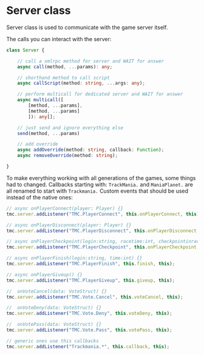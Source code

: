 # Server class

Server class is used to communicate with the game server itself.

The calls you can interact with the server:

```ts
class Server {

    // call a xmlrpc method for server and WAIT for answer
    async call(method, ...params): any;

    // shorthand method to call script
    async callScript(method: string, ...args: any);

    // perform multicall for dedicated server and WAIT for answer
    async multicall([
        [method, ...params],
        [method, ...params]
        ]): any[];

    // just send and ignore everything else
    send(method, ...params)

    // add override
    async addOverride(method: string, callback: Function);
    async removeOverride(method: string);

}
```

To make everything working with all generations of the games, some things had to changed.
Callbacks starting with: `TrackMania.` and  `ManiaPlanet.` are all renamed to start with `Trackmania.` Custom events that should be used instead of the native ones:

```ts
// async onPlayerConnect(player: Player) {}
tmc.server.addListener("TMC.PlayerConnect", this.onPlayerConnect, this)

// async onPlayerDisconnect(player: Player) {}
tmc.server.addListener("TMC.PlayerDisconnect", this.onPlayerDisconnect, this)

// async onPlayerCheckpoint(login:string, racetime:int, checkpointinrace:int) {}
tmc.server.addListener("TMC.PlayerCheckpoint", this.onPlayerCheckpoint, this);

// async onPlayerFinish(login:string, time:int) {}
tmc.server.addListener("TMC.PlayerFinish", this.finish, this);

// async onPlayerGiveup() {}
tmc.server.addListener("TMC.PlayerGiveup", this.giveup, this);

//  onVoteCancel(data: VoteStruct) {}
tmc.server.addListener("TMC.Vote.Cancel", this.voteCancel, this);

//  onVoteDeny(data: VoteStruct) {}
tmc.server.addListener("TMC.Vote.Deny", this.voteDeny, this);

//  onVotePass(data: VoteStruct) {}
tmc.server.addListener("TMC.Vote.Pass", this.votePass, this);

// generic ones use this callbacks
tmc.server.addListener("Trackmania.*", this.callback, this);

```
